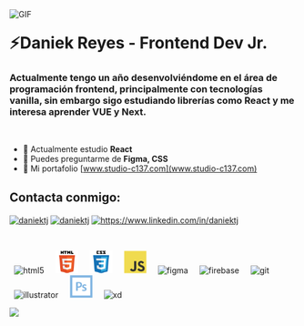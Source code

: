 <img width="310" hight="422" alt="GIF" align="left"  src="https://www.studio-c137.com/assets/images/daniek03.svg" />
<h1 align="left">⚡Daniek Reyes - Frontend Dev Jr.</h1>
<h3 align="left">Actualmente tengo un año desenvolviéndome en el área de programación frontend, principalmente con tecnologías vanilla, sin embargo sigo estudiando librerías como React y me interesa aprender VUE y Next.</h3>

<br/>

- 🌱 Actualmente estudio **React**
- 💬 Puedes preguntarme de **Figma, CSS**
- 🚀 Mi portafolio [www.studio-c137.com](www.studio-c137.com)

<h2 align="left">Contacta conmigo:</h2>
<p align="left"></p>

<p>
<a href="https://codepen.io/daniektj" target="blank"><img align="center" src="https://www.studio-c137.com/assets/images/twitter-icon.svg" alt="daniektj" height="30" width="40" /></a>
<a href="https://twitter.com/daniektj" target="blank"><img align="center" src="https://www.studio-c137.com/assets/images/twitter-icon.svg" alt="daniektj" height="30" width="40" /></a>
<a href="https://linkedin.com/in/https://www.linkedin.com/in/daniektj/" target="blank"><img align="center" src="https://www.studio-c137.com/assets/images/twitter-icon.svg" alt="https://www.linkedin.com/in/daniektj" height="30" width="40" /></a>
</p>


<br/>

<p >
<img src="https://www.studio-c137.com/assets/images/text-profile.svg" alt="html5" width="334" height="40" style="margin: 0 8px;"/>
<img src="https://raw.githubusercontent.com/devicons/devicon/master/icons/html5/html5-original-wordmark.svg" style="margin: 0 8px;" alt="html5" width="40" height="40"/>
<img src="https://raw.githubusercontent.com/devicons/devicon/master/icons/css3/css3-original-wordmark.svg" style="margin: 0 8px;" alt="css3" width="40" height="40"/>
<img src="https://raw.githubusercontent.com/devicons/devicon/master/icons/javascript/javascript-original.svg" style="margin: 0 8px;" alt="javascript" width="40" height="40"/>
<img src="https://www.vectorlogo.zone/logos/figma/figma-icon.svg" style="margin: 0 8px;" alt="figma" width="40" height="40"/> 
<img src="https://www.vectorlogo.zone/logos/firebase/firebase-icon.svg" style="margin: 0 8px;" alt="firebase" width="40" height="40"/>
<img src="https://www.vectorlogo.zone/logos/git-scm/git-scm-icon.svg" style="margin: 0 8px;" alt="git" width="40" height="40"/>
<img src="https://www.vectorlogo.zone/logos/adobe_illustrator/adobe_illustrator-icon.svg" style="margin: 0 8px;" alt="illustrator" width="40" height="40"/>
<img src="https://raw.githubusercontent.com/devicons/devicon/master/icons/photoshop/photoshop-line.svg" style="margin: 0 8px;" alt="photoshop" width="40" height="40"/>
<img src="https://cdn.worldvectorlogo.com/logos/adobe-xd.svg" style="margin: 0 8px;" alt="xd" width="40" height="40"/>
</p>

<img src="https://www.studio-c137.com/assets/images/tierra01.svg"></img>

<!--
**daniektj/daniektj** is a ✨ _special_ ✨ repository because its `README.md` (this file) appears on your GitHub profile.

Here are some ideas to get you started:

- 🔭 I’m currently working on ...
- 🌱 I’m currently learning ...
- 👯 I’m looking to collaborate on ...
- 🤔 I’m looking for help with ...
- 💬 Ask me about ...
- 📫 How to reach me: ...
- 😄 Pronouns: ...
- ⚡ Fun fact: ...
-->
